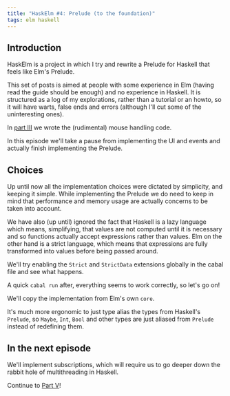 ```yaml
---
title: "HaskElm #4: Prelude (to the foundation)"
tags: elm haskell
---
```


## Introduction ##
HaskElm is a project in which I try and rewrite a Prelude for Haskell that feels like Elm's Prelude.

This set of posts is aimed at people with some experience in Elm (having read the guide should be enough) and no experience in Haskell.
It is structured as a log of my explorations, rather than a tutorial or an howto, so it will have warts, false ends and errors (although I'll cut some of the uninteresting ones).

In [part III](/2019-08-03-haskelm-3-egyptian-ncurses) we wrote the (rudimental) mouse handling code.

In this episode we'll take a pause from implementing the UI and events and actually finish implementing the Prelude.

## Choices ##
Up until now all the implementation choices were dictated by simplicity, and keeping it simple. While implementing the Prelude we do need to keep in mind that performance and memory usage are actually concerns to be taken into account.

We have also (up until) ignored the fact that Haskell is a lazy language which means, simplifying, that values are not computed until it is necessary and so functions actually accept expressions rather than values. Elm on the other hand is a strict language, which means that expressions are fully transformed into values before being passed around.

We'll try enabling the `Strict` and `StrictData` extensions globally in the cabal file and see what happens.

A quick `cabal run` after, everything seems to work correctly, so let's go on!

We'll copy the implementation from Elm's own `core`.

It's much more ergonomic to just type alias the types from Haskell's `Prelude`, so `Maybe`, `Int`, `Bool` and other types are just aliased from `Prelude` instead of redefining them.

## In the next episode ##
We'll implement subscriptions, which will require us to go deeper down the rabbit hole of multithreading in Haskell.

Continue to [Part V](/)!
